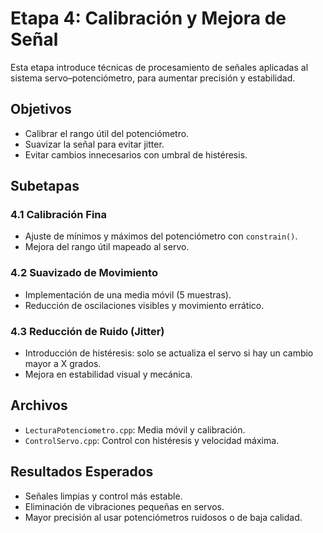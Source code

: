 
# Etapa 4: Calibración y Mejora de Señal

Esta etapa introduce técnicas de procesamiento de señales aplicadas al sistema servo–potenciómetro, para aumentar precisión y estabilidad.

## Objetivos

- Calibrar el rango útil del potenciómetro.
- Suavizar la señal para evitar jitter.
- Evitar cambios innecesarios con umbral de histéresis.

## Subetapas

### 4.1 Calibración Fina
- Ajuste de mínimos y máximos del potenciómetro con `constrain()`.
- Mejora del rango útil mapeado al servo.

### 4.2 Suavizado de Movimiento
- Implementación de una media móvil (5 muestras).
- Reducción de oscilaciones visibles y movimiento errático.

### 4.3 Reducción de Ruido (Jitter)
- Introducción de histéresis: solo se actualiza el servo si hay un cambio mayor a X grados.
- Mejora en estabilidad visual y mecánica.

## Archivos

- `LecturaPotenciometro.cpp`: Media móvil y calibración.
- `ControlServo.cpp`: Control con histéresis y velocidad máxima.

## Resultados Esperados

- Señales limpias y control más estable.
- Eliminación de vibraciones pequeñas en servos.
- Mayor precisión al usar potenciómetros ruidosos o de baja calidad.


